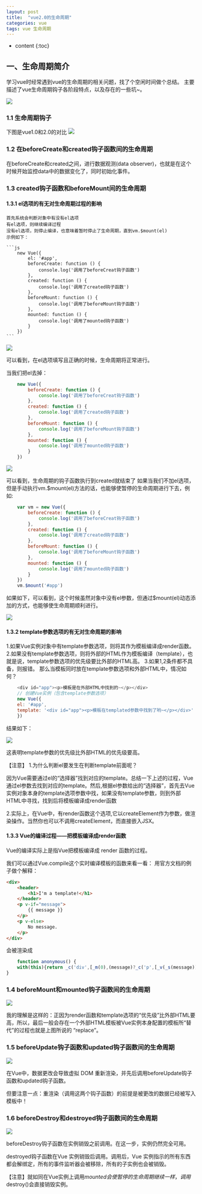 ```yaml
---
layout: post
title:  "vue2.0的生命周期"
categories: vue
tags: vue 生命周期
---
```


* content
{:toc}
## 一、生命周期简介
学习vue时经常遇到vue的生命周期的相关问题，找了个空闲时间做个总结。
主要描述了vue生命周期钩子各阶段特点，以及存在的一些坑~。





![](https://image-static.segmentfault.com/350/409/3504099265-580628fd03258_articlex)

### 1.1 生命周期钩子
下图是vue1.0和2.0的对比
![](https://image-static.segmentfault.com/334/606/3346068135-580822cd52898_articlex)

### 1.2 在beforeCreate和created钩子函数间的生命周期
在beforeCreate和created之间，进行数据观测(data observer)，也就是在这个时候开始监控data中的数据变化了，同时初始化事件。

### 1.3 created钩子函数和beforeMount间的生命周期
#### 1.3.1 el选项的有无对生命周期过程的影响
	首先系统会判断对象中有没有el选项
	有el选项，则继续编译过程
	没有el选项，则停止编译，也意味着暂时停止了生命周期，直到vm.$mount(el)
	示例如下：
	
	```js
		new Vue({
			el: '#app',
			beforeCreate: function () {
				console.log('调用了beforeCreat钩子函数')
			},
			created: function () {
				console.log('调用了created钩子函数')
			},
			beforeMount: function () {
				console.log('调用了beforeMount钩子函数')
			},
			mounted: function () {
				console.log('调用了mounted钩子函数')
			}
		})
	```
	
![](https://images2015.cnblogs.com/blog/1060770/201707/1060770-20170716220834722-1540352575.png)

可以看到，在el选项填写且正确的时候，生命周期将正常进行。
 
当我们把el去掉：

```js
	new Vue({
		beforeCreate: function () {
			console.log('调用了beforeCreat钩子函数')
		},
		created: function () {
			console.log('调用了created钩子函数')
		},
		beforeMount: function () {
			console.log('调用了beforeMount钩子函数')
		},
		mounted: function () {
			console.log('调用了mounted钩子函数')
		}
	})

```
![](https://images2015.cnblogs.com/blog/1060770/201707/1060770-20170716220900332-377637202.png)

可以看到，生命周期的钩子函数执行到created就结束了
如果当我们不加el选项，但是手动执行vm.$mount(el)方法的话，也能够使暂停的生命周期进行下去，例如:

```js
	var vm = new Vue({
		beforeCreate: function () {
			console.log('调用了beforeCreat钩子函数')
		},
		created: function () {
			console.log('调用了created钩子函数')
		},
		beforeMount: function () {
			console.log('调用了beforeMount钩子函数')
		},
		mounted: function () {
			console.log('调用了mounted钩子函数')
		}
	})
	vm.$mount('#app')

```

如果如下，可以看到，这个时候虽然对象中没有el参数，但通过$mount(el)动态添加的方式，也能够使生命周期顺利进行。

![](https://images2015.cnblogs.com/blog/1060770/201707/1060770-20170716220914082-523984759.png)

#### 1.3.2 template参数选项的有无对生命周期的影响

1.如果Vue实例对象中有template参数选项，则将其作为模板编译成render函数。
2.如果没有template参数选项，则将外部的HTML作为模板编译（template），也就是说，template参数选项的优先级要比外部的HTML高。
3.如果1,2条件都不具备，则报错。
那么当模板同时放在template参数选项和外部HTML中，情况如何？

```js
	<div id="app"><p>模板是在外部HTML中找到的~</p></div>
	// 创建Vue实例（包含template参数选项）
	new Vue({
	el: '#app',
	template: '<div id="app"><p>模板在templated参数中找到了哟~</p></div>'
	})
```
结果如下：

![](https://images2015.cnblogs.com/blog/1060770/201707/1060770-20170716221128019-208776221.png)

这表明template参数的优先级比外部HTML的优先级要高。

【注意】
1.为什么判断el要发生在判断template前面呢？
 
因为Vue需要通过el的“选择器”找到对应的template。总结一下上述的过程，Vue通过el参数去找到对应的template。然后,根据el参数给出的“选择器”，首先去Vue实例对象本身的template选项参数中找，如果没有template参数，则到外部HTML中寻找，找到后将模板编译成render函数
 
2.实际上，在Vue中，有render函数这个选项,它以createElement作为参数，做渲染操作。当然你也可以不调用createElement，而直接嵌入JSX。

#### 1.3.3 Vue的编译过程——把模板编译成render函数
Vue的编译实际上是指Vue把模板编译成 render 函数的过程。
 
我们可以通过Vue.compile这个实时编译模板的函数来看一看：
用官方文档的例子做个解释：

```html
<div>
	<header>
		<h1>I'm a template!</h1>
	</header>
	<p v-if="message">
		{{ message }}
	</p>
	<p v-else>
		No message.
	</p>
</div>
```
会被渲染成

```js
	function anonymous() {
	with(this){return _c('div',[_m(0),(message)?_c('p',[_v(_s(message))]):_c('p',[_v("No message.")])])}
}
```

### 1.4 beforeMount和mounted钩子函数间的生命周期

![](https://images2015.cnblogs.com/blog/1060770/201707/1060770-20170716221246832-16408336.png)

我的理解是这样的：正因为render函数和template选项的“优先级”比外部HTML要高，所以，最后一般会存在一个外部HTML模板被Vue实例本身配置的模板所“替代”的过程也就是上图所说的 “replace”。

### 1.5 beforeUpdate钩子函数和updated钩子函数间的生命周期
![](https://images2015.cnblogs.com/blog/1060770/201707/1060770-20170716221345957-955065712.png)

在Vue中，数据更改会导致虚拟 DOM 重新渲染，并先后调用beforeUpdate钩子函数和updated钩子函数。
 
但要注意一点：重渲染（调用这两个钩子函数）的前提是被更改的数据已经被写入模板中！

### 1.6 beforeDestroy和destroyed钩子函数间的生命周期

![](https://images2015.cnblogs.com/blog/1060770/201707/1060770-20170716221516332-283548713.png)

beforeDestroy钩子函数在实例销毁之前调用。在这一步，实例仍然完全可用。
 
destroyed钩子函数在Vue 实例销毁后调用。调用后，Vue 实例指示的所有东西都会解绑定，所有的事件监听器会被移除，所有的子实例也会被销毁。

【注意】就如同在Vue实例上调用$mounted会使暂停的生命周期继续一样，调用$destroy()会直接销毁实例。

